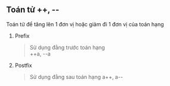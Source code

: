 ## Toán tử ++, --

Toán tử để tăng lên 1 đơn vị hoặc giảm đi 1 đơn vị của toán hạng

1. Prefix

   > Sử dụng đằng trước toán hạng  
   > ++a, --a

2. Postfix
   > Sử dụng đằng sau toán hạng
   > a++, a--
